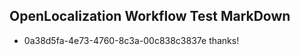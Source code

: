 ## OpenLocalization Workflow Test MarkDown
* 0a38d5fa-4e73-4760-8c3a-00c838c3837e 
thanks!<!--HONumber=Mar16_HO4-->
